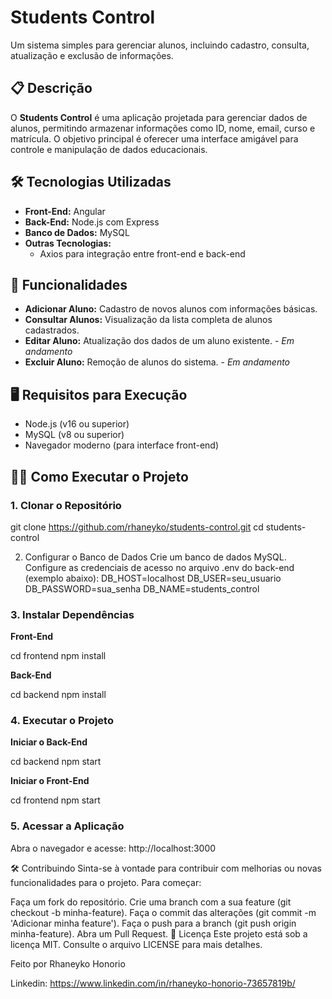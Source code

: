 # Students Control

Um sistema simples para gerenciar alunos, incluindo cadastro, consulta, atualização e exclusão de informações.

## 📋 Descrição

O **Students Control** é uma aplicação projetada para gerenciar dados de alunos, permitindo armazenar informações como ID, nome, email, curso e matrícula. O objetivo principal é oferecer uma interface amigável para controle e manipulação de dados educacionais.

## 🛠️ Tecnologias Utilizadas

- **Front-End:** Angular
- **Back-End:** Node.js com Express
- **Banco de Dados:** MySQL
- **Outras Tecnologias:** 
  - Axios para integração entre front-end e back-end
  

## 🚀 Funcionalidades

- **Adicionar Aluno:** Cadastro de novos alunos com informações básicas.
- **Consultar Alunos:** Visualização da lista completa de alunos cadastrados.
- **Editar Aluno:** Atualização dos dados de um aluno existente. - *Em andamento*
- **Excluir Aluno:** Remoção de alunos do sistema. - *Em andamento*

## 🖥️ Requisitos para Execução

- Node.js (v16 ou superior)
- MySQL (v8 ou superior)
- Navegador moderno (para interface front-end)

## 🧑‍💻 Como Executar o Projeto

### 1. Clonar o Repositório

git clone https://github.com/rhaneyko/students-control.git
cd students-control

2. Configurar o Banco de Dados
Crie um banco de dados MySQL.
Configure as credenciais de acesso no arquivo .env do back-end (exemplo abaixo):
DB_HOST=localhost
DB_USER=seu_usuario
DB_PASSWORD=sua_senha
DB_NAME=students_control

### 3. Instalar Dependências
**Front-End**

cd frontend
npm install

**Back-End**

cd backend
npm install

### 4. Executar o Projeto
   
**Iniciar o Back-End**

cd backend
npm start

**Iniciar o Front-End**

cd frontend
npm start

### 5. Acessar a Aplicação
Abra o navegador e acesse: http://localhost:3000

🛠️ Contribuindo
Sinta-se à vontade para contribuir com melhorias ou novas funcionalidades para o projeto. Para começar:

Faça um fork do repositório.
Crie uma branch com a sua feature (git checkout -b minha-feature).
Faça o commit das alterações (git commit -m 'Adicionar minha feature').
Faça o push para a branch (git push origin minha-feature).
Abra um Pull Request.
📝 Licença
Este projeto está sob a licença MIT. Consulte o arquivo LICENSE para mais detalhes.

Feito por Rhaneyko Honorio

Linkedin: https://www.linkedin.com/in/rhaneyko-honorio-73657819b/

